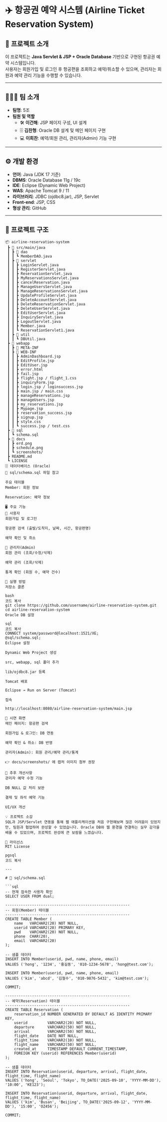 # ✈️ 항공권 예약 시스템 (Airline Ticket Reservation System)

## 📌 프로젝트 소개
이 프로젝트는 **Java Servlet & JSP + Oracle Database** 기반으로 구현된 항공권 예약 시스템입니다.  
사용자는 회원가입 및 로그인 후 항공편을 조회하고 예약/취소할 수 있으며, 관리자는 회원과 예약 관리 기능을 수행할 수 있습니다.  

---

## 👨‍👩‍👦 팀 소개
- **팀명**: 5조
- **팀원 및 역할**
  - 🛠️ **이건해**: JSP 페이지 구성, UI 설계  
  - 🗄️ **김찬형**: Oracle DB 설계 및 메인 페이지 구현  
  - 💻 **이희찬**: 예약/회원 관리, 관리자(Admin) 기능 구현  

---

## ⚙️ 개발 환경
- **언어**: Java (JDK 17 기준)  
- **DBMS**: Oracle Database 11g / 19c  
- **IDE**: Eclipse (Dynamic Web Project)  
- **WAS**: Apache Tomcat 9 / 11  
- **라이브러리**: JDBC (ojdbc8.jar), JSP, Servlet  
- **Front-end**: JSP, CSS  
- **형상 관리**: GitHub  

---

## 📂 프로젝트 구조
```plaintext
📦 airline-reservation-system
 ┣ 📂 src/main/java
 ┃ ┣ 📂 dao
 ┃ ┃ ┗ MemberDAO.java
 ┃ ┣ 📂 servlet
 ┃ ┃ ┣ LoginServlet.java
 ┃ ┃ ┣ RegisterServlet.java
 ┃ ┃ ┣ ReservationServlet.java
 ┃ ┃ ┣ MyReservationsServlet.java
 ┃ ┃ ┣ cancelReservation.java
 ┃ ┃ ┣ ManageUsersServlet.java
 ┃ ┃ ┣ ManageReservationsServlet.java
 ┃ ┃ ┣ UpdateProfileServlet.java
 ┃ ┃ ┣ DeleteAccountServlet.java
 ┃ ┃ ┣ DeleteReservationServlet.java
 ┃ ┃ ┣ DeleteUserServlet.java
 ┃ ┃ ┣ EditUserServlet.java
 ┃ ┃ ┣ InquiryServlet.java
 ┃ ┃ ┣ LogoutServlet.java
 ┃ ┃ ┣ Member.java
 ┃ ┃ ┗ ReservationServlet1.java
 ┃ ┣ 📂 util
 ┃ ┃ ┗ DBUtil.java
 ┣ 📂 webapp
 ┃ ┣ 📂 META-INF
 ┃ ┣ 📂 WEB-INF
 ┃ ┃ ┣ AdminDashboard.jsp
 ┃ ┃ ┣ EditProfile.jsp
 ┃ ┃ ┣ EditUser.jsp
 ┃ ┃ ┣ error.html
 ┃ ┃ ┣ fail.jsp
 ┃ ┃ ┣ flight.jsp / flight_1.css
 ┃ ┃ ┣ inquiryForm.jsp
 ┃ ┃ ┣ login.jsp / loginsuccess.jsp
 ┃ ┃ ┣ main.jsp / main.css
 ┃ ┃ ┣ manageReservations.jsp
 ┃ ┃ ┣ manageUsers.jsp
 ┃ ┃ ┣ my_reservations.jsp
 ┃ ┃ ┣ Mypage.jsp
 ┃ ┃ ┣ reservation_success.jsp
 ┃ ┃ ┣ signup.jsp
 ┃ ┃ ┣ style.css
 ┃ ┃ ┗ success.jsp / test.css
 ┣ 📂 sql
 ┃ ┗ schema.sql
 ┣ 📂 docs
 ┃ ┣ erd.png
 ┃ ┣ schedule.png
 ┃ ┗ screenshots/
 ┣ README.md
 ┗ LICENSE
🗄️ 데이터베이스 (Oracle)
📌 sql/schema.sql 파일 참고

주요 테이블
Member: 회원 정보

Reservation: 예약 정보

🖥️ 주요 기능
👤 사용자
회원가입 및 로그인

항공편 검색 (출발/도착지, 날짜, 시간, 항공편명)

예약 확인 및 취소

🔑 관리자(Admin)
회원 관리 (조회/수정/삭제)

예약 관리 (조회/삭제)

통계 확인 (회원 수, 예약 건수)

🚀 실행 방법
저장소 클론

bash
코드 복사
git clone https://github.com/username/airline-reservation-system.git
cd airline-reservation-system
Oracle DB 설정

sql
코드 복사
CONNECT system/password@localhost:1521/XE;
@sql/schema.sql;
Eclipse 설정

Dynamic Web Project 생성

src, webapp, sql 폴더 추가

lib/ojdbc8.jar 등록

Tomcat 배포

Eclipse → Run on Server (Tomcat)

접속

http://localhost:8080/airline-reservation-system/main.jsp

🎥 시연 화면
메인 페이지: 항공편 검색

회원가입 & 로그인: DB 연동

예약 확인 & 취소: DB 반영

관리자(Admin): 회원 관리/예약 관리/통계

👉 docs/screenshots/ 에 캡처 이미지 첨부 권장

🔧 추후 개선사항
관리자 예약 수정 기능

DB NULL 값 처리 보완

결제 및 좌석 예약 기능

UI/UX 개선

💡 프로젝트 소감
SQL과 JSP/Servlet 연동을 통해 웹 애플리케이션을 처음 구현해보며 많은 어려움이 있었지만, 팀원과 협업하여 완성할 수 있었습니다. Oracle DB와 웹 환경을 연결하는 실무 감각을 배울 수 있었으며, 프로젝트 완성에 큰 보람을 느꼈습니다.

📜 라이선스
MIT License

pgsql
코드 복사

---

# 📜 sql/schema.sql

```sql
-- 현재 접속한 사용자 확인
SELECT USER FROM dual;

--------------------------------------------------------
-- 회원(Member) 테이블
--------------------------------------------------------
CREATE TABLE Member (
    name   VARCHAR2(20) NOT NULL,
    userid VARCHAR2(20) PRIMARY KEY,
    pwd    VARCHAR2(20) NOT NULL,
    phone  CHAR(20),
    email  VARCHAR2(20)
);

-- 샘플 데이터
INSERT INTO Member(userid, pwd, name, phone, email)
VALUES ('hong', '1234', '홍길동', '010-1234-5678', 'hong@test.com');

INSERT INTO Member(userid, pwd, name, phone, email)
VALUES ('kim', 'abcd', '김철수', '010-9876-5432', 'kim@test.com');

COMMIT;

--------------------------------------------------------
-- 예약(Reservation) 테이블
--------------------------------------------------------
CREATE TABLE Reservation (
    reservation_id NUMBER GENERATED BY DEFAULT AS IDENTITY PRIMARY KEY,
    userid         VARCHAR2(20) NOT NULL,
    departure      VARCHAR2(50) NOT NULL,
    arrival        VARCHAR2(50) NOT NULL,
    flight_date    DATE NOT NULL,
    flight_time    VARCHAR2(10) NOT NULL,
    flight_name    VARCHAR2(50) NOT NULL,
    created_at     TIMESTAMP DEFAULT CURRENT_TIMESTAMP,
    FOREIGN KEY (userid) REFERENCES Member(userid)
);

-- 샘플 데이터
INSERT INTO Reservation(userid, departure, arrival, flight_date, flight_time, flight_name)
VALUES ('hong', 'Seoul', 'Tokyo', TO_DATE('2025-09-10', 'YYYY-MM-DD'), '10:00', 'KE123');

INSERT INTO Reservation(userid, departure, arrival, flight_date, flight_time, flight_name)
VALUES ('kim', 'Busan', 'Beijing', TO_DATE('2025-09-12', 'YYYY-MM-DD'), '15:00', 'OZ456');

COMMIT;
